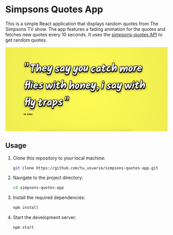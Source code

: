 # Simpsons Quotes App

This is a simple React application that displays random quotes from The Simpsons TV show. The app features a fading animation for the quotes and fetches new quotes every 10 seconds. It uses the [simpsons-quotes API](https://simpsons-quotes-ten.vercel.app/) to get random quotes.

![screenshot](https://github.com/maritocuate/simpsons-screensaver/blob/main/public/screenshot.png)

## Usage

1. Clone this repository to your local machine:

   ```bash
   git clone https://github.com/tu_usuario/simpsons-quotes-app.git
   ```

2. Navigate to the project directory:

   ```bash
   cd simpsons-quotes-app
   ```

3. Install the required dependencies:

   ```bash
   npm install
   ```

4. Start the development server:

   ```bash
   npm start
   ```
